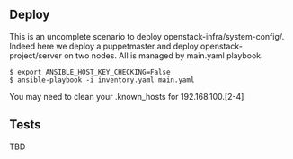Deploy
------

This is an uncomplete scenario to deploy openstack-infra/system-config/. Indeed
here we deploy a puppetmaster and deploy openstack-project/server on two nodes.
All is managed by main.yaml playbook.

```
$ export ANSIBLE_HOST_KEY_CHECKING=False
$ ansible-playbook -i inventory.yaml main.yaml
```

You may need to clean your .known_hosts for 192.168.100.[2-4]

Tests
-----

TBD
